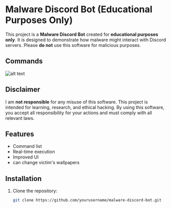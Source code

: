 # Malware Discord Bot (Educational Purposes Only)

This project is a **Malware Discord Bot** created for **educational purposes only**. It is designed to demonstrate how malware might interact with Discord servers. Please **do not** use this software for malicious purposes.

## Commands
![alt text](https://media.discordapp.net/attachments/1305451657357819926/1318638261576667136/cmds.PNG?ex=67630d14&is=6761bb94&hm=995d51a9e4395602949fae4e8d639592a082cda46123cd73ca3a3c4a452f89d3&=&format=webp&quality=lossless)

## Disclaimer

I am **not responsible** for any misuse of this software. This project is intended for learning, research, and ethical hacking. By using this software, you accept all responsibility for your actions and must comply with all relevant laws.

## Features

- Command list
- Real-time execution
- Improved UI
- can change victim's wallpapers

## Installation

1. Clone the repository:
   ```bash
   git clone https://github.com/yourusername/malware-discord-bot.git
